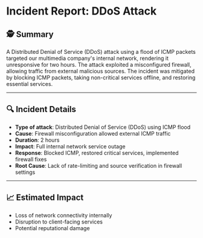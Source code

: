 # Incident Report: DDoS Attack

## 🕵️ Summary

A Distributed Denial of Service (DDoS) attack using a flood of ICMP packets targeted our multimedia company's internal network, rendering it unresponsive for two hours. The attack exploited a misconfigured firewall, allowing traffic from external malicious sources. The incident was mitigated by blocking ICMP packets, taking non-critical services offline, and restoring essential services.

---

## 🔍 Incident Details

- **Type of attack**: Distributed Denial of Service (DDoS) using ICMP flood
- **Cause**: Firewall misconfiguration allowed external ICMP traffic
- **Duration**: 2 hours
- **Impact**: Full internal network service outage
- **Response**: Blocked ICMP, restored critical services, implemented firewall fixes
- **Root Cause**: Lack of rate-limiting and source verification in firewall settings

---

## 📈 Estimated Impact

- Loss of network connectivity internally
- Disruption to client-facing services
- Potential reputational damage
